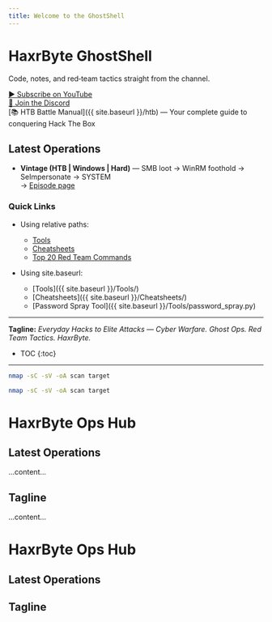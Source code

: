 ```yaml
---
title: Welcome to the GhostShell
---
```


# HaxrByte GhostShell

Code, notes, and red‑team tactics straight from the channel.

[▶️ Subscribe on YouTube](https://www.youtube.com/@haxrbyte)  
[💬 Join the Discord](https://haxrbyte.com/discord)  
[📚 HTB Battle Manual]({{ site.baseurl }}/htb) — Your complete guide to conquering Hack The Box

## Latest Operations
- **Vintage (HTB | Windows | Hard)** — SMB loot → WinRM foothold → SeImpersonate → SYSTEM  
  → [Episode page](/episodes/2025-08-23-vintage-htb)

### Quick Links
- Using relative paths:
  - [Tools](../Tools/) 
  - [Cheatsheets](../Cheatsheets/)
  - [Top 20 Red Team Commands](../Cheatsheets/Topp-20-RedTeam-Commands.md)

- Using site.baseurl:
  - [Tools]({{ site.baseurl }}/Tools/) 
  - [Cheatsheets]({{ site.baseurl }}/Cheatsheets/)
  - [Password Spray Tool]({{ site.baseurl }}/Tools/password_spray.py)

---

**Tagline:** *Everyday Hacks to Elite Attacks — Cyber Warfare. Ghost Ops. Red Team Tactics. HaxrByte.*


* TOC
{:toc}

---

```bash
nmap -sC -sV -oA scan target
```


```bash
nmap -sC -sV -oA scan target
```



# HaxrByte Ops Hub

## Latest Operations
...content...

## Tagline
...content...



# HaxrByte Ops Hub
## Latest Operations
## Tagline

